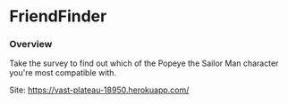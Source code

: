 # FriendFinder

### Overview

Take the survey to find out which of the Popeye the Sailor Man character you're most compatible with. 

Site: https://vast-plateau-18950.herokuapp.com/